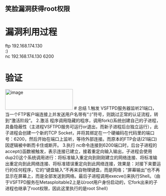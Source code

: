 ## 笑脸漏洞获得root权限
# 漏洞利用过程
ftp 192.168.174.130  
:)  
nc 192.168.174.130 6200
# 验证
<img width="219" height="67" alt="image" src="https://github.com/user-attachments/assets/a80e9869-3abf-434d-9d4a-66fa96b62635" />
# 总结
1.触发  
VSFTPD服务器监听21端口，当一个FTP客户端连接上并发送用户名带有“:)”符号，则跳过正常的认证流程，转到“激活阶段”。  
2.激活  
程序调用隐藏的程序，调用fork()系统创建自己的子进程，具备隐蔽性（主进程VSFTPD服务可运行or退出，而新子进程后台独立运行），此子进程会创建一个新的TCP Socket，并将其绑定在一个硬编码在代码里的端口号：6200，然后开始在端口上监听，等待外部连接。而原本的FTP会话(21端口)因逻辑被中断而卡住或断开。  
3.执行  
nc命令连接到6200端口时，后台子进程的accept()函数被触发，表示连接已建立，接着重定向输入输出，子进程会使用dup2()这个系统调用进行：将标准输入重定向到刚刚建立的网络连接、将标准输出重定向到此网络连接、将标准错误重定向到此网络连接，效果是：对接下来要运行的任何程序，它的“键盘输入”不再来自物理键盘，而是网络；“屏幕输出”也不再显示在屏幕上，而是全部发送到网络。最后子进程调用execve()来执行Shell。（由于VSFTPD服务在Metasploitable2上是以root用户身份启动的，它fork出来的子进程也继承了root权限，因此这里执行的是root Shell）
